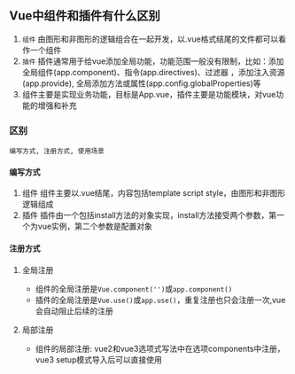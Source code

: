 ## Vue中组件和插件有什么区别
1. `组件` 由图形和非图形的逻辑组合在一起开发，以.vue格式结尾的文件都可以看作一个组件
2. `插件` 插件通常用于给vue添加全局功能，功能范围一般没有限制，比如：添加全局组件(app.component)、指令(app.directives)、过滤器 ，添加注入资源(app.provide), 全局添加方法或属性(app.config.globalProperties)等
3. 组件主要是实现业务功能，目标是App.vue，插件主要是功能模块，对vue功能的增强和补充

### 区别
`编写方式, 注册方式, 使用场景`

#### 编写方式
1. 组件
组件主要以.vue结尾，内容包括template script style，由图形和非图形逻辑组成
2. 插件
插件由一个包括install方法的对象实现，install方法接受两个参数，第一个为vue实例，第二个参数是配置对象

#### 注册方式
1. 全局注册
   - 组件的全局注册是`Vue.component('')`或`app.component()`
   - 插件的全局注册是`Vue.use()`或`app.use()`，重复注册也只会注册一次,vue会自动阻止后续的注册

2. 局部注册
   - 组件的局部注册: vue2和vue3选项式写法中在选项components中注册，vue3 setup模式导入后可以直接使用
